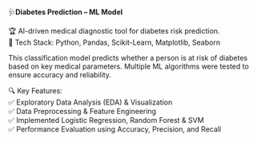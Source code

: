 🩺**Diabetes Prediction – ML Model**

🏆 AI-driven medical diagnostic tool for diabetes risk prediction.<br>
🔗 Tech Stack: Python, Pandas, Scikit-Learn, Matplotlib, Seaborn<br>

This classification model predicts whether a person is at risk of diabetes based on key medical parameters. Multiple ML algorithms were tested to ensure accuracy and reliability.

🔍 Key Features:<br>
✅ Exploratory Data Analysis (EDA) & Visualization<br>
✅ Data Preprocessing & Feature Engineering<br>
✅ Implemented Logistic Regression, Random Forest & SVM<br>
✅ Performance Evaluation using Accuracy, Precision, and Recall<br>
